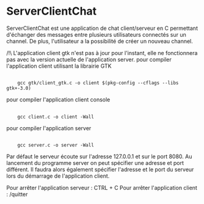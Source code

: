 # ServerClientChat 

ServerClientChat est une application de chat client/serveur en C permettant
d'échanger des messages entre plusieurs utilisateurs connectés sur un
channel. De plus, l'utilisateur a la possibilité de créer un nouveau channel. 

/!\ L'application client gtk n'est pas à jour pour l'instant,
    elle ne fonctionnera pas avec la version actuelle de 
    l'application server. 
pour compiler l'application client utilisant la librairie GTK 
##
        gcc gtk/client_gtk.c -o client $(pkg-config --cflags --libs gtk+-3.0)

pour compiler l'application client console 
##
        gcc client.c -o client -Wall

pour compiler l'application server
##
        gcc server.c -o server -Wall

Par défaut le serveur écoute sur l'adresse 127.0.0.1 
et sur le port 8080. 
Au lancement du programme server on peut spécifier une 
adresse et port différent. Il faudra alors également spécifier
l'adresse et le port du serveur lors du démarrage de l'application client.

Pour arrêter l'application serveur : CTRL + C 
Pour arrêter l'application client : /quitter 
